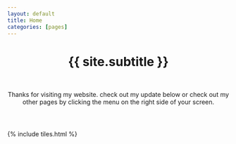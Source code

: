 ```yaml
---
layout: default
title: Home
categories: [pages]
---
```

<header> <div class="typewriter"> <h1>{{ site.subtitle }}</h1> </div><br /> <p> Thanks for visiting my website. check out my update below or check out my other pages by clicking the <i class="icon fa-bars"></i> menu on the right side of your screen.

</p>
</header>

{% include tiles.html %}
